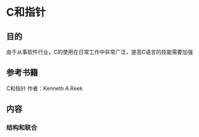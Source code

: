# C和指针

## 目的

由于从事软件行业，C的使用在日常工作中非常广泛，提高C语言的技能需要加强

## 参考书籍

C和指针    作者：Kenneth A.Reek

## 内容

### 结构和联合

